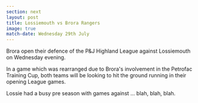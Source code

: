 ```yaml
---
section: next
layout: post
title: Lossiemouth vs Brora Rangers
image: true
match-date: Wednesday 29th July
---
```

Brora open their defence of the P&J Highland League against Lossiemouth on Wednesday evening.

In a game which was rearranged due to Brora's involvement in the Petrofac Training Cup, both teams will be looking to hit the ground running in their opening League games.

Lossie had a busy pre season with games against ... blah, blah, blah.

